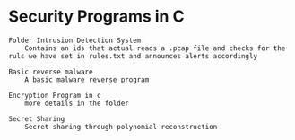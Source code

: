 # Security Programs in C

	Folder Intrusion Detection System:
		Contains an ids that actual reads a .pcap file and checks for the ruls we have set in rules.txt and announces alerts accordingly

	Basic reverse malware
		A basic malware reverse program
	
	Encryption Program in c 
		more details in the folder

	Secret Sharing
		Secret sharing through polynomial reconstruction 
